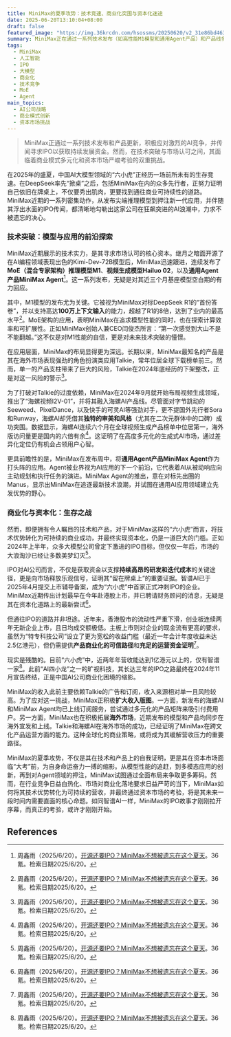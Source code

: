 ```yaml
---
title: MiniMax的夏季攻势：技术竞速、商业化突围与资本化迷途
date: 2025-06-20T13:10:04+08:00
draft: false
featured_image: "https://img.36krcdn.com/hsossms/20250620/v2_31e86bd463414852864595c3cb1fd185@5783683_oswg748991oswg1053oswg495_img_png?x-oss-process=image/resize,m_mfit,w_600,h_400,limit_0/crop,w_600,h_400,g_center"
summary: MiniMax正在通过一系列技术发布（如高性能M1模型和通用Agent产品）和产品线多元化（视频生成Hailuo 02），积极应对激烈的AI竞争，并尝试通过新产品订阅和拓展海外市场来解决营收单一的问题。同时，伴随其赴港IPO的传闻，该公司正面临将技术实力转化为商业可持续性，并在严峻的资本市场中获得认可的双重挑战，这预示着其步入一个关键的战略转折期。
tags: 
  - MiniMax
  - 人工智能
  - IPO
  - 大模型
  - 商业化
  - 技术竞争
  - MoE
  - Agent
main_topics: 
  - AI公司战略
  - 商业模式创新
  - 资本市场挑战
---
```


> MiniMax正通过一系列技术发布和产品更新，积极应对激烈的AI竞争，并传闻寻求IPO以获取持续发展资金。然而，在技术突破与市场认可之间，其面临着商业模式多元化和资本市场严峻考验的双重挑战。

在2025年的盛夏，中国AI大模型领域的“六小虎”正经历一场前所未有的生存竞速。在DeepSeek率先“掀桌”之后，包括MiniMax在内的众多先行者，正努力证明自己依旧在牌桌上，不仅要秀出肌肉，更要找到通往商业可持续性的道路。MiniMax近期的一系列密集动作，从发布尖端推理模型到押注新一代应用，并伴随其浮出水面的IPO传闻，都清晰地勾勒出这家公司在狂飙突进的AI浪潮中，力求不被遗忘的决心。

### 技术突破：模型与应用的前沿探索

MiniMax近期展示的技术实力，是其寻求市场认可的核心资本。继月之暗面开源了在AI编程领域表现出色的Kimi-Dev-72B模型后，MiniMax迅速跟进，连续发布了**MoE（混合专家架构）推理模型M1**、**视频生成模型Hailuo 02**，以及**通用Agent产品MiniMax Agent**[^1]。这一系列发布，无疑是对其近三个月基座模型空白期的有力回应。

其中，M1模型的发布尤为关键。它被视为MiniMax对标DeepSeek R1的“首份答卷”，并以支持高达**100万上下文输入**的能力，超越了R1的8倍，达到了业内的最高水平[^1]。MoE架构的应用，表明MiniMax在追求模型性能的同时，也在探索计算效率和可扩展性。正如MiniMax创始人兼CEO闫俊杰所言：“第一次感觉到大山不是不能翻越。”这不仅是对M1性能的自信，更是对未来技术突破的憧憬。

在应用层面，MiniMax的布局显得更为深远。长期以来，MiniMax最知名的产品是其在海外市场表现强劲的角色扮演类应用Talkie，常年位居全球下载榜单前三。然而，单一的产品支柱带来了巨大的风险，Talkie在2024年底经历的下架整改，正是对这一风险的警示[^1]。

为了打破对Talkie的过度依赖，MiniMax在2024年9月就开始布局视频生成领域，推出了“海螺视频I2V-01”，并将其融入海螺AI产品线。尽管面对字节跳动的Seeweed、PixelDance，以及快手的可灵AI等强劲对手，更不提国外先行者Sora和Runway，海螺AI却凭借其**独特的审美和风格**（尤其在二次元群体中的口碑）成功突围。数据显示，海螺AI连续六个月在全球视频生成产品榜单中位居第一，海外版访问量更是国内的六倍有余[^1]。这证明了在高度多元化的生成式AI市场，通过差异化定位仍有机会占领用户心智。

更具前瞻性的是，MiniMax在发布周中，将**通用Agent产品MiniMax Agent**作为打头阵的应用。Agent被业界视为AI应用的下一个前沿，它代表着AI从被动响应向主动规划和执行任务的演进。MiniMax Agent的推出，意在对标先出圈的Manus，显示出MiniMax在追逐最新技术浪潮，并试图在通用AI应用领域建立先发优势的野心。

### 商业化与资本化：生存之战

然而，即便拥有令人瞩目的技术和产品，对于MiniMax这样的“六小虎”而言，将技术优势转化为可持续的商业成功，并最终实现资本化，仍是一道巨大的门槛。正如2024年上半年，众多大模型公司曾定下激进的IPO目标，但仅仅一年后，市场的大浪淘沙已经让多数美梦幻灭[^1]。

IPO对AI公司而言，不仅是获取资金以支撑**持续高昂的研发和迭代成本**的关键途径，更是向市场释放乐观信号，证明其“留在牌桌上”的重要证据。智谱AI已于2025年4月提交上市辅导备案，成为“六小虎”中首家正式冲刺IPO的企业。MiniMax近期传出计划最早在今年赴港股上市，并已聘请财务顾问的消息，无疑是其在资本化道路上的最新尝试[^1]。

但通往IPO的道路并非坦途。近年来，香港股市的流动性严重下滑，创业板连续两年无新企业上市，且日均成交额极低。主板上市则对企业的现金流有更高的要求，虽然为“特专科技公司”设立了更为宽松的收益门槛（最近一年会计年度收益未达2.5亿港元），但仍需提供**产品商业化的可信路径**和**充足的运营资金证明**[^1]。

现实是残酷的。目前“六小虎”中，近两年年营收能达到1亿港元以上的，仅有智谱一家[^1]。此前“AI四小龙”之一的旷视科技，其长达三年的IPO之路最终在2024年11月宣告终结，正是中国AI公司商业化困境的缩影。

MiniMax的收入此前主要依赖Talkie的广告和订阅，收入来源相对单一且风险较高。为了应对这一挑战，MiniMax正积极**扩大收入版图**。一方面，新发布的海螺AI和MiniMax Agent均已上线订阅服务，尝试通过多元化的产品矩阵来吸引付费用户。另一方面，MiniMax也在积极拓展**海外市场**，近期发布的模型和产品均同步在海外宣发和上线。Talkie和海螺AI在海外市场的成功，已经证明了MiniMax在跨文化产品运营方面的能力。这种全球化的商业策略，或将成为其缓解营收压力的重要路径。

MiniMax的夏季攻势，不仅是其在技术和产品上的自我证明，更是其在资本市场面临“大考”前，为自身命运奋力一搏的缩影。从模型性能的追赶，到多模态应用的创新，再到对Agent领域的押注，MiniMax试图通过全面布局来争取更多筹码。然而，在行业竞争日益白热化、市场对商业化落地要求日益严苛的当下，MiniMax如何将其技术优势转化为可持续的营收，并最终通过资本市场的考验，将是其未来一段时间内需要直面的核心命题。如同智谱AI一样，MiniMax的IPO故事才刚刚拉开序幕，而真正的考验，或许才刚刚开始。

## References
[^1]: 周鑫雨（2025/6/20）。[开源还要IPO？MiniMax不想被遗忘在这个夏天](https://m.36kr.com/p/3344341926396800)。36氪。检索日期2025/6/20。
